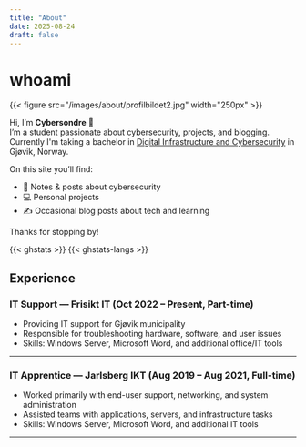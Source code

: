 ```yaml
---
title: "About"
date: 2025-08-24
draft: false
---
```


# whoami

{{< figure src="/images/about/profilbildet2.jpg" width="250px" >}}


Hi, I’m **Cybersondre** 👋  
I’m a student passionate about cybersecurity, projects, and blogging. Currently I'm taking a bachelor in [Digital Infrastructure and Cybersecurity](https://www.ntnu.no/studier/bdigsec) in Gjøvik, Norway.

On this site you’ll find:  

- 🔐 Notes & posts about cybersecurity  
- 💻 Personal projects  
- ✍️ Occasional blog posts about tech and learning  

Thanks for stopping by!

{{< ghstats >}}
{{< ghstats-langs >}}

## Experience

### IT Support — Frisikt IT (Oct 2022 – Present, Part-time)
- Providing IT support for Gjøvik municipality  
- Responsible for troubleshooting hardware, software, and user issues  
- Skills: Windows Server, Microsoft Word, and additional office/IT tools  

---

### IT Apprentice — Jarlsberg IKT (Aug 2019 – Aug 2021, Full-time)
- Worked primarily with end-user support, networking, and system administration  
- Assisted teams with applications, servers, and infrastructure tasks  
- Skills: Windows Server, Microsoft Word, and additional IT tools  

--- 
